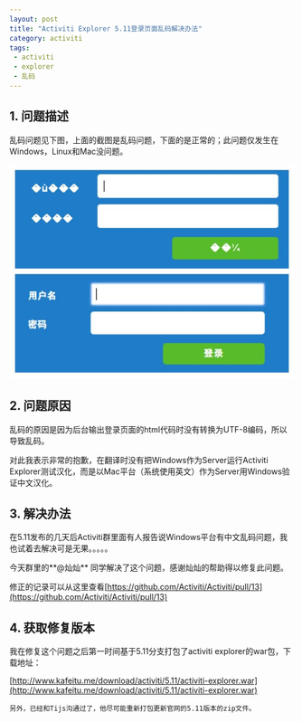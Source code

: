 ```yaml
---
layout: post
title: "Activiti Explorer 5.11登录页面乱码解决办法"
category: activiti 
tags: 
 - activiti
 - explorer
 - 乱码
---
```


## 1. 问题描述

乱码问题见下图，上面的截图是乱码问题，下面的是正常的；此问题仅发生在Windows，Linux和Mac没问题。

![](/files/2012/12/activiti-explorer-5.11-garbled.jpg)

## 2. 问题原因

乱码的原因是因为后台输出登录页面的html代码时没有转换为UTF-8编码，所以导致乱码。

对此我表示非常的抱歉，在翻译时没有把Windows作为Server运行Activiti Explorer测试汉化，而是以Mac平台（系统使用英文）作为Server用Windows验证中文汉化。

## 3. 解决办法

在5.11发布的几天后Activiti群里面有人报告说Windows平台有中文乱码问题，我也试着去解决可是无果。。。。。

今天群里的**@灿灿** 同学解决了这个问题，感谢灿灿的帮助得以修复此问题。

修正的记录可以从这里查看[https://github.com/Activiti/Activiti/pull/13](https://github.com/Activiti/Activiti/pull/13)

## 4. 获取修复版本

我在修复这个问题之后第一时间基于5.11分支打包了activiti explorer的war包，下载地址：

[http://www.kafeitu.me/download/activiti/5.11/activiti-explorer.war](http://www.kafeitu.me/download/activiti/5.11/activiti-explorer.war)

	另外，已经和Tijs沟通过了，他尽可能重新打包更新官网的5.11版本的zip文件。